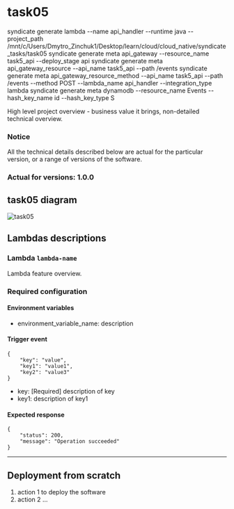 # task05

syndicate generate lambda --name api_handler --runtime java --project_path /mnt/c/Users/Dmytro_Zinchuk1/Desktop/learn/cloud/cloud_native/syndicate_tasks/task05
syndicate generate meta api_gateway --resource_name task5_api --deploy_stage api
syndicate generate meta api_gateway_resource --api_name task5_api --path /events
syndicate generate meta  api_gateway_resource_method --api_name task5_api --path /events --method POST --lambda_name api_handler --integration_type lambda
syndicate generate meta dynamodb --resource_name Events --hash_key_name id --hash_key_type S



High level project overview - business value it brings, non-detailed technical overview.

### Notice
All the technical details described below are actual for the particular
version, or a range of versions of the software.
### Actual for versions: 1.0.0

## task05 diagram

![task05](pics/task05_diagram.png)

## Lambdas descriptions

### Lambda `lambda-name`
Lambda feature overview.

### Required configuration
#### Environment variables
* environment_variable_name: description

#### Trigger event
```buildoutcfg
{
    "key": "value",
    "key1": "value1",
    "key2": "value3"
}
```
* key: [Required] description of key
* key1: description of key1

#### Expected response
```buildoutcfg
{
    "status": 200,
    "message": "Operation succeeded"
}
```
---

## Deployment from scratch
1. action 1 to deploy the software
2. action 2
...

